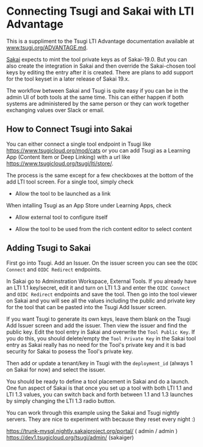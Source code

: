 Connecting Tsugi and Sakai with LTI Advantage 
=============================================

This is a suppliment to the Tsugi LTI Advantage documentation available at
<a href="./ADVANTAGE.md" target="_blank">www.tsugi.org/ADVANTAGE.md</a>.

<a href="https://www.sakailms.org" target="_blank">Sakai</a> expects to mint the tool
private keys as of Sakai-19.0.  But you can also create the integration in Sakai and then
override the Sakai-chosen tool keys by editing the entry after it is created.  There are
plans to add support for the tool keyset in a later release of Sakai 19.x.

The workflow between Sakai and Tsugi is quite easy if you can be in the
admin UI of both tools at the same time.  This can either happen if both systems
are administered by the same person or they can work together exchanging values
over Slack or email.

How to Connect Tsugi into Sakai
-------------------------------

You can either connect a single tool endpoint in Tsugi like https://www.tsugicloud.org/mod/cats
or you can add Tsugi as a Learning App (Content Item or Deep Linking) with a url like 
https://www.tsugicloud.org/tsugi/lti/store/.   

The process is the same except for a few checkboxes at the bottom of the add LTI tool screen.
For a single tool, simply check

* Allow the tool to be launched as a link

When intalling Tsugi as an App Store under Learning Apps, check

* Allow external tool to configure itself

* Allow the tool to be used from the rich content editor to select content

Adding Tsugi to Sakai
---------------------

First go into Tsugi.   Add an Issuer.   On the issuer screen you can see the `OIDC Connect`
and `OIDC Redirect` endpoints.

In Sakai go to Adminstration Workspace, External Tools.  If you already have an 
LTI 1.1 key/secret, edit it and turn on LTI 1.3 and enter the `OIDC Connect` 
and `OIDC Redirect` endpoints and save the tool.  Then go into the
tool viewer on Sakai and you will see all the values including the 
public and private key for the tool that can be pasted into the Tsugi 
Add Issuer screen.

If you want Tsugi to generate its own keys, leave them blank on the Tsugi Add Issuer screen and
add the issuer.  Then view the issuer and find the public key.  Edit the tool entry in Sakai
and overwrite the `Tool Public Key`.  If you do this, you should delete/empty the `Tool Private
Key` in the Sakai tool entry as Sakai really has no need for the Tool's private key and it is
bad security for Sakai to posess the Tool's private key.

Then add or update a tenant/key in Tsugi with the `deployment_id` (always 1 on Sakai for now)
and select the issuer.

You should be ready to define a tool placement in Sakai and do a launch.  One fun aspect of Sakai
is that once you set up a tool with both LTI 1.1 and LTI 1.3 values, you can switch back and forth
between 1.1 and 1.3 launches by simply changing the LTI 1.3 radio button.

You can work through this example using the Sakai and Tsugi nightly servers.  They are nice to
experiment with because they reset every night :)

https://trunk-mysql.nightly.sakaiproject.org/portal/  ( admin / admin )
https://dev1.tsugicloud.org/tsugi/admin/ (sakaiger)


